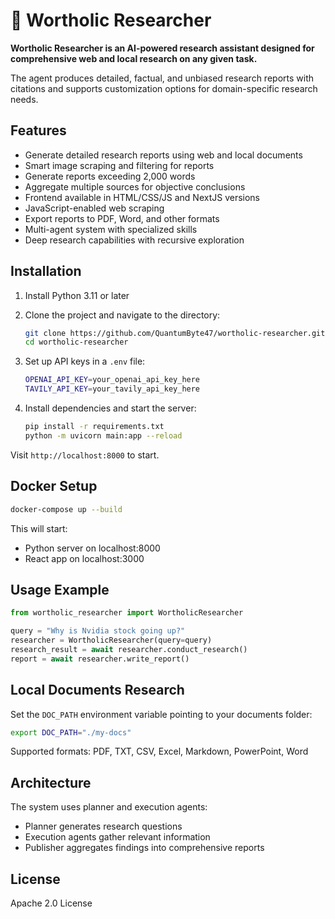 # 🔎 Wortholic Researcher

**Wortholic Researcher is an AI-powered research assistant designed for comprehensive web and local research on any given task.**

The agent produces detailed, factual, and unbiased research reports with citations and supports customization options for domain-specific research needs.

## Features

- Generate detailed research reports using web and local documents
- Smart image scraping and filtering for reports  
- Generate reports exceeding 2,000 words
- Aggregate multiple sources for objective conclusions
- Frontend available in HTML/CSS/JS and NextJS versions
- JavaScript-enabled web scraping
- Export reports to PDF, Word, and other formats
- Multi-agent system with specialized skills
- Deep research capabilities with recursive exploration

## Installation

1. Install Python 3.11 or later
2. Clone the project and navigate to the directory:

    ```bash
    git clone https://github.com/QuantumByte47/wortholic-researcher.git
    cd wortholic-researcher
    ```

3. Set up API keys in a `.env` file:

    ```bash
    OPENAI_API_KEY=your_openai_api_key_here
    TAVILY_API_KEY=your_tavily_api_key_here
    ```

4. Install dependencies and start the server:

    ```bash
    pip install -r requirements.txt
    python -m uvicorn main:app --reload
    ```

Visit `http://localhost:8000` to start.

## Docker Setup

```bash
docker-compose up --build
```

This will start:
- Python server on localhost:8000
- React app on localhost:3000

## Usage Example

```python
from wortholic_researcher import WortholicResearcher

query = "Why is Nvidia stock going up?"
researcher = WortholicResearcher(query=query)
research_result = await researcher.conduct_research()
report = await researcher.write_report()
```

## Local Documents Research

Set the `DOC_PATH` environment variable pointing to your documents folder:

```bash
export DOC_PATH="./my-docs"
```

Supported formats: PDF, TXT, CSV, Excel, Markdown, PowerPoint, Word

## Architecture

The system uses planner and execution agents:
- Planner generates research questions
- Execution agents gather relevant information  
- Publisher aggregates findings into comprehensive reports

## License

Apache 2.0 License